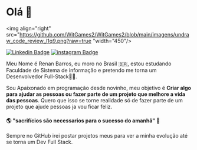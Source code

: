 # Olá  👋 

<img align="right" src="https://github.com/WitGames2/WitGames2/blob/main/imagens/undraw_code_review_l1q9.png?raw=true "width="450"/>

[![Linkedin Badge](https://img.shields.io/badge/-Renan%20Barros-blue?style=flat-square&logo=Linkedin&logoColor=white&link=https:/www.linkedin.com/in/renanbarros67)](https://www.linkedin.com/in/renanbarros67) [![instagram Badge](https://img.shields.io/badge/@renan.barros-blue?style=flat-square&logo=instagram&logoColor=white&link=https://www.instagram.com/renan.barros/)](https://www.instagram.com/renan.barros/)

Meu Nome é Renan Barros, eu moro no Brasil 🇧🇷, estou estudando Faculdade
de Sistema de informação e pretendo me torna um Desenvolvedor Full-Stack👨‍💻.


Sou Apaixonado em programação desde novinho, meu objetivo é **Criar algo para ajudar as pessoas ou fazer parte de um projeto que melhore a vida das pessoas**.  Quero que isso se torne realidade só de fazer parte de um projeto que ajude pessoas ja vou ficar feliz.


#### 🌎 "sacrifícios são necessarios para o sucesso do amanhã" 🧠

Sempre no GitHub irei postar projetos meus para ver a minha evolução até se torna um Dev Full Stack.

